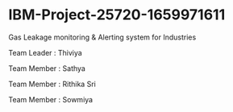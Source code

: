 # IBM-Project-25720-1659971611

Gas Leakage monitoring &amp; Alerting system for Industries

Team Leader : Thiviya


Team Member : Sathya

Team Member : Rithika Sri

Team Member : Sowmiya
